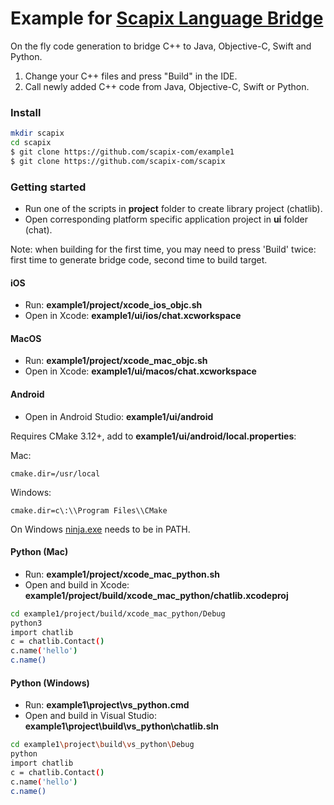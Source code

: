 # Example for [Scapix Language Bridge](https://www.scapix.com/)

On the fly code generation to bridge C++ to Java, Objective-C, Swift and Python.

1. Change your C++ files and press "Build" in the IDE.
2. Call newly added C++ code from Java, Objective-C, Swift or Python.

### Install

```bash
mkdir scapix
cd scapix
$ git clone https://github.com/scapix-com/example1
$ git clone https://github.com/scapix-com/scapix
```

### Getting started

- Run one of the scripts in **project** folder to create library project (chatlib).
- Open corresponding platform specific application project in **ui** folder (chat).

Note: when building for the first time, you may need to press 'Build' twice: first time to generate bridge code, second time to build target.

#### iOS

- Run: **example1/project/xcode_ios_objc.sh**
- Open in Xcode: **example1/ui/ios/chat.xcworkspace**

#### MacOS

- Run: **example1/project/xcode_mac_objc.sh**
- Open in Xcode: **example1/ui/macos/chat.xcworkspace**

#### Android

- Open in Android Studio: **example1/ui/android**

Requires CMake 3.12+, add to **example1/ui/android/local.properties**:

Mac:

```text
cmake.dir=/usr/local
```

Windows:

```text
cmake.dir=c\:\\Program Files\\CMake
```

On Windows [ninja.exe](https://github.com/ninja-build/ninja/releases) needs to be in PATH.

#### Python (Mac)

- Run: **example1/project/xcode_mac_python.sh**
- Open and build in Xcode: **example1/project/build/xcode_mac_python/chatlib.xcodeproj**

```bash
cd example1/project/build/xcode_mac_python/Debug
python3
import chatlib
c = chatlib.Contact()
c.name('hello')
c.name()
```

#### Python (Windows)

- Run: **example1\project\vs_python.cmd**
- Open and build in Visual Studio: **example1\project\build\vs_python\chatlib.sln**

```bash
cd example1\project\build\vs_python\Debug
python
import chatlib
c = chatlib.Contact()
c.name('hello')
c.name()
```
